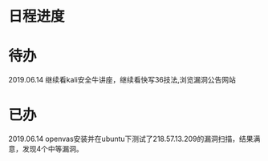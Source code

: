 
# 日程进度

# 待办
2019.06.14  继续看kali安全牛讲座，继续看快写36技法,浏览漏洞公告网站

# 已办
2019.06.14  openvas安装并在ubuntu下测试了218.57.13.209的漏洞扫描，结果满意，发现4个中等漏洞。
